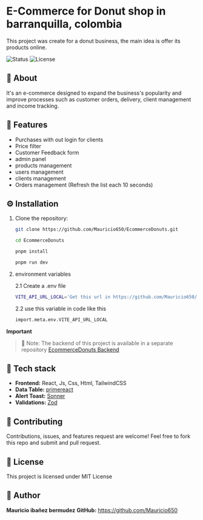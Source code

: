 # E-Commerce for Donut shop in barranquilla, colombia

This project was create for a donut business, the main idea is offer its products online.

![Status](https://img.shields.io/badge/finished-green?style=for-the-badge)
![License](https://img.shields.io/badge/license-MIT-blue)


## 🧠 About

It's an e-commerce designed to expand the business's popularity and improve processes such as customer orders, delivery, client management and income tracking.



## 🌟 Features

- Purchases with out login for clients
- Price filter
- Customer Feedback form
- admin panel
- products management
- users management
- clients management
- Orders management (Refresh the list each 10 seconds)


## ⚙️ Installation

1. Clone the repository:
   ```bash
   git clone https://github.com/Mauricio650/EcommerceDonuts.git
   
   cd EcommerceDonuts

   pnpm install

   pnpm run dev
   ```

2. environment variables

    2.1 Create a .env file

    ```bash
    VITE_API_URL_LOCAL='Get this url in https://github.com/Mauricio650/EcommerceDonutsBakend'
    ```

    2.2 use this variable in code like this

    ```bash
    import.meta.env.VITE_API_URL_LOCAL
    ```

**Important**

>  🧩 Note: The backend of this project is available in a separate repository
> [EcommerceDonuts Backend](https://github.com/Mauricio650/EcommerceDonutsBakend)

## 🧰 Tech stack

- **Frontend:** React, Js, Css, Html, TailwindCSS
- **Data Table:** [primereact](https://primereact.org/datatable/)
- **Alert Toast:** [Sonner](https://github.com/emilkowalski/sonner)
- **Validations:** [Zod](https://zod.dev/)


## 🤝 Contributing

Contributions, issues, and features request are welcome!
Feel free to fork this repo and submit and pull request.


## 📄 License

This project is licensed under MIT License


## 👤 Author

**Mauricio ibañez bermudez**
**GitHub:** https://github.com/Mauricio650
